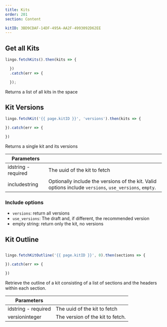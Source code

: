 ```yaml
---
title: Kits
order: 201
section: Content

kitID: 3BD9CDAF-14DF-495A-AA2F-4993092D62EE
---
```


## Get all Kits

```js
lingo.fetchKits().then(kits => {

  })
  .catch(err => {

  });
```

Returns a list of all kits in the space

## Kit Versions

```js
lingo.fetchKit('{{ page.kitID }}', 'versions').then(kits => {

}).catch(err => {

})
```

Returns a single kit and its versions


| Parameters                                        |                                                                                                        |
|---------------------------------------------------|--------------------------------------------------------------------------------------------------------|
| id<span class="arg-type">string - required</span> | The uuid of the kit to fetch                                                                           |
| include<span class="arg-type">string</span>       | Optionally include the versions of the kit. Valid options include `versions`, `use_versions`, `empty`. |

### Include options
- `versions`: return all versions
- `use_versions`: The draft and, if different, the recommended version
- empty string: return only the kit, no versions


## Kit Outline

```js

lingo.fetchKitOutline('{{ page.kitID }}', 0).then(sections => {

}).catch(err => {

})
```

Retrieve the outline of a kit consisting of a list of sections and the headers within each section.


| Parameters                                        |                                  |
|---------------------------------------------------|----------------------------------|
| id<span class="arg-type">string - required</span> | The uuid of the kit to fetch     |
| version<span class="arg-type">integer</span>      | The version of the kit to fetch. |
